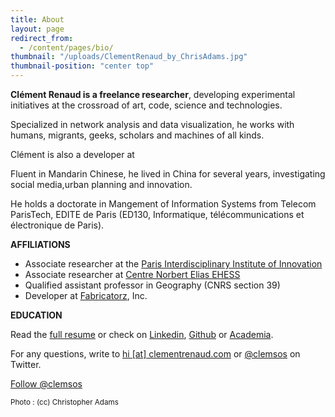 ```yaml
---
title: About
layout: page
redirect_from:
  - /content/pages/bio/
thumbnail: "/uploads/ClementRenaud_by_ChrisAdams.jpg"
thumbnail-position: "center top"
---
```


**Clément Renaud is a freelance researcher**, developing experimental initiatives at the crossroad of art, code, science and technologies.

Specialized in network analysis and data visualization, he works with humans, migrants, geeks, scholars and machines of all kinds.

Clément is also a developer at

Fluent in Mandarin Chinese, he lived in China for several years, investigating social media,urban planning and innovation.

He holds a doctorate in Mangement of Information Systems from Telecom ParisTech, EDITE de Paris (ED130, Informatique, télécommunications et électronique de Paris).


**AFFILIATIONS**

+ Associate researcher at the [Paris Interdisciplinary Institute of Innovation](http://www.i-3.fr/?lang=en)
+ Associate researcher at [Centre Norbert Elias EHESS](http://centre-norbert-elias.ehess.fr/)
+ Qualified assistant professor in Geography (CNRS section 39)
+ Developer at [Fabricatorz](http://fabricatorz.com), Inc.

**EDUCATION**

Read the [full resume](/content/pages/resume) or check on [Linkedin](http://fr.linkedin.com/in/clementrenaud), [Github](http://github.com/clemsos) or [Academia](https://telecom-paristech.academia.edu/Cl%C3%A9mentRenaud).

For any questions, write to [hi [at] clementrenaud.com](mailto:hi@clementrenaud.com) or [@clemsos](http://twitter.com/clemsos) on Twitter.

<a href="https://twitter.com/clemsos" class="twitter-follow-button" data-show-count="false" data-show-screen-name="false">Follow @clemsos</a>
<script>!function(d,s,id){var js,fjs=d.getElementsByTagName(s)[0],p=/^http:/.test(d.location)?'http':'https';if(!d.getElementById(id)){js=d.createElement(s);js.id=id;js.src=p+'://platform.twitter.com/widgets.js';fjs.parentNode.insertBefore(js,fjs);}}(document, 'script', 'twitter-wjs');</script>

<small>Photo : (cc) Christopher Adams</small>
